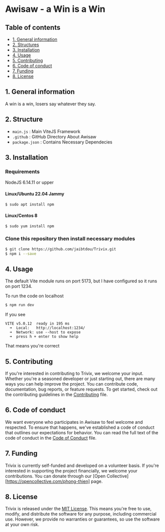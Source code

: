 # Awisaw - a Win is a Win

## Table of contents

* [1. General information](#1-general-information)
* [2. Structures](#2-structure)
* [3. Installation](#3-installation)
* [4. Usage](#4-usage)
* [5. Contributing](#5-contributing)
* [6. Code of conduct](#6-code-of-conduct)
* [7. Funding](#7-funding)
* [8. License](#8-license)


## 1. General information

A win is a win, losers say whatever they say.

## 2. Structure

* `main.js` : Main ViteJS Framework
* `.github` : GitHub Directory About Awisaw
* `package.json` : Contains Necessary Dependecies

## 3. Installation

### Requirements
NodeJS 6.14.11 or upper

#### Linux/Ubuntu 22.04 Jammy
```bash
$ sudo apt install npm
```
#### Linux/Centos 8
```bash
$ sudo yum install npm
```

### Clone this repository then install necessary modules 
```bash
$ git clone https://github.com/jaibtdou/Trivix.git
$ npm i --save
```

## 4. Usage
The default Vite module runs on port 5173, but I have configured so it runs on port 1234. 

To run the code on localhost
```bash
$ npm run dev
```

If you see
```
VITE v5.0.12  ready in 195 ms
  ➜  Local:   http://localhost:1234/
  ➜  Network: use --host to expose
  ➜  press h + enter to show help
```
That means you're correct

## 5. Contributing

If you're interested in contributing to Trivix, we welcome your input. Whether you're a seasoned developer or just starting out, there are many ways you can help improve the project. You can contribute code, documentation, bug reports, or feature requests. To get started, check out the contributing guidelines in the [Contributing](CONTRIBUTING.md) file.

## 6. Code of conduct

We want everyone who participates in Awisaw to feel welcome and respected. To ensure that happens, we've established a code of conduct that outlines our expectations for behavior. You can read the full text of the code of conduct in the [Code of Conduct](CODE_OF_CONDUCT.md) file.

## 7. Funding

Trivix is currently self-funded and developed on a volunteer basis. If you're interested in supporting the project financially, we welcome your contributions. You can donate through our [Open Collective][https://opencollective.com/phong-thien] page.

## 8. License

Trivix is released under the [MIT License](LICENSE.md). This means you're free to use, modify, and distribute the software for any purpose, including commercial use. However, we provide no warranties or guarantees, so use the software at your own risk.